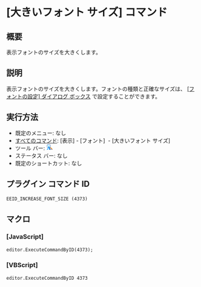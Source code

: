 # \[大きいフォント サイズ\] コマンド

## 概要

表示フォントのサイズを大きくします。

## 説明

表示フォントのサイズを大きくします。フォントの種類と正確なサイズは、 [\[フォントの設定\] ダイアログ ボックス](../../dlg/properties/font/index) で設定することができます。

## 実行方法

- 既定のメニュー: なし
- [すべてのコマンド](../../glossary/allcommands): \[表示\] \- \[フォント\]  \- \[大きいフォント サイズ\]
- ツール バー: ![](../../images/increasefontsize.png)
- ステータス バー: なし
- 既定のショートカット: なし

## プラグイン コマンド ID

```
EEID_INCREASE_FONT_SIZE (4373)
```

## マクロ

### \[JavaScript\]

```
editor.ExecuteCommandByID(4373);
```

### \[VBScript\]

```
editor.ExecuteCommandByID 4373
```
